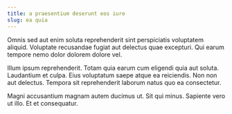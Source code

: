```yaml
---
title: a praesentium deserunt eos iure
slug: ea quia
---
```


Omnis sed aut enim soluta reprehenderit sint perspiciatis voluptatem aliquid. Voluptate recusandae fugiat aut delectus quae excepturi. Qui earum tempore nemo dolor dolorem dolore vel.

Illum ipsum reprehenderit. Totam quia earum cum eligendi quia aut soluta. Laudantium et culpa. Eius voluptatum saepe atque ea reiciendis. Non non aut delectus. Tempora sit reprehenderit laborum natus quo ea consectetur.

Magni accusantium magnam autem ducimus ut. Sit qui minus. Sapiente vero ut illo. Et et consequatur.
